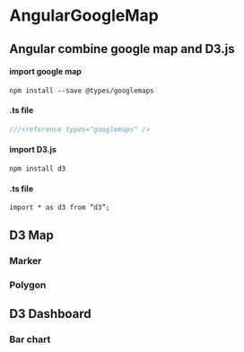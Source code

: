 # AngularGoogleMap

## Angular combine google map and D3.js

#### import google map

`
npm install --save @types/googlemaps
`

#### .ts file

```javascript
///<reference types="googlemaps" />
```

#### import D3.js

`
 npm install d3
`

#### .ts file

`
import * as d3 from “d3”;
`

## D3 Map

### Marker

### Polygon

## D3 Dashboard

### Bar chart
